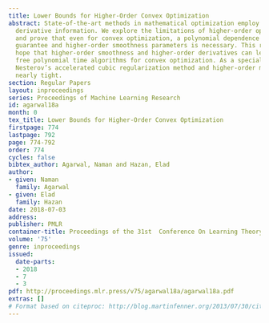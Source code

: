 ```yaml
---
title: Lower Bounds for Higher-Order Convex Optimization
abstract: State-of-the-art methods in mathematical optimization employ higher-order
  derivative information. We explore the limitations of higher-order optimization
  and prove that even for convex optimization, a polynomial dependence on the approximation
  guarantee and higher-order smoothness parameters is necessary. This refutes the
  hope that higher-order smoothness and higher-order derivatives can lead to dimension
  free polynomial time algorithms for convex optimization. As a special case, we show
  Nesterov’s accelerated cubic regularization method and higher-order methods to be
  nearly tight.
section: Regular Papers
layout: inproceedings
series: Proceedings of Machine Learning Research
id: agarwal18a
month: 0
tex_title: Lower Bounds for Higher-Order Convex Optimization
firstpage: 774
lastpage: 792
page: 774-792
order: 774
cycles: false
bibtex_author: Agarwal, Naman and Hazan, Elad
author:
- given: Naman
  family: Agarwal
- given: Elad
  family: Hazan
date: 2018-07-03
address: 
publisher: PMLR
container-title: Proceedings of the 31st  Conference On Learning Theory
volume: '75'
genre: inproceedings
issued:
  date-parts:
  - 2018
  - 7
  - 3
pdf: http://proceedings.mlr.press/v75/agarwal18a/agarwal18a.pdf
extras: []
# Format based on citeproc: http://blog.martinfenner.org/2013/07/30/citeproc-yaml-for-bibliographies/
---
```

